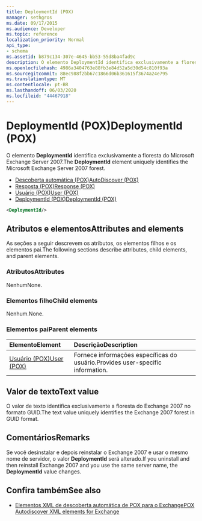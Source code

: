 ```yaml
---
title: DeploymentId (POX)
manager: sethgros
ms.date: 09/17/2015
ms.audience: Developer
ms.topic: reference
localization_priority: Normal
api_type:
- schema
ms.assetid: b879c134-307e-4645-bb53-55d8ba4fad9c
description: O elemento DeploymentId identifica exclusivamente a floresta do Microsoft Exchange Server 2007.
ms.openlocfilehash: 4986a3404763e88fb3e84d52a5d30d54c810f93a
ms.sourcegitcommit: 88ec988f2bb67c1866d06b361615f3674a24e795
ms.translationtype: MT
ms.contentlocale: pt-BR
ms.lasthandoff: 06/03/2020
ms.locfileid: "44467918"
---
```

# <a name="deploymentid-pox"></a><span data-ttu-id="eeb84-103">DeploymentId (POX)</span><span class="sxs-lookup"><span data-stu-id="eeb84-103">DeploymentId (POX)</span></span>

<span data-ttu-id="eeb84-104">O elemento **DeploymentId** identifica exclusivamente a floresta do Microsoft Exchange Server 2007.</span><span class="sxs-lookup"><span data-stu-id="eeb84-104">The **DeploymentId** element uniquely identifies the Microsoft Exchange Server 2007 forest.</span></span> 
  
- [<span data-ttu-id="eeb84-105">Descoberta automática (POX)</span><span class="sxs-lookup"><span data-stu-id="eeb84-105">AutoDiscover (POX)</span></span>](autodiscover-pox.md)  
- [<span data-ttu-id="eeb84-106">Resposta (POX)</span><span class="sxs-lookup"><span data-stu-id="eeb84-106">Response (POX)</span></span>](response-pox.md) 
- [<span data-ttu-id="eeb84-107">Usuário (POX)</span><span class="sxs-lookup"><span data-stu-id="eeb84-107">User (POX)</span></span>](user-pox.md)  
- [<span data-ttu-id="eeb84-108">DeploymentId (POX)</span><span class="sxs-lookup"><span data-stu-id="eeb84-108">DeploymentId (POX)</span></span>](deploymentid-pox.md)
  
```xml
<DeploymentId/>
```

## <a name="attributes-and-elements"></a><span data-ttu-id="eeb84-109">Atributos e elementos</span><span class="sxs-lookup"><span data-stu-id="eeb84-109">Attributes and elements</span></span>

<span data-ttu-id="eeb84-110">As seções a seguir descrevem os atributos, os elementos filhos e os elementos pai.</span><span class="sxs-lookup"><span data-stu-id="eeb84-110">The following sections describe attributes, child elements, and parent elements.</span></span>
  
### <a name="attributes"></a><span data-ttu-id="eeb84-111">Atributos</span><span class="sxs-lookup"><span data-stu-id="eeb84-111">Attributes</span></span>

<span data-ttu-id="eeb84-112">Nenhum</span><span class="sxs-lookup"><span data-stu-id="eeb84-112">None.</span></span>
  
### <a name="child-elements"></a><span data-ttu-id="eeb84-113">Elementos filho</span><span class="sxs-lookup"><span data-stu-id="eeb84-113">Child elements</span></span>

<span data-ttu-id="eeb84-114">Nenhum.</span><span class="sxs-lookup"><span data-stu-id="eeb84-114">None.</span></span>
  
### <a name="parent-elements"></a><span data-ttu-id="eeb84-115">Elementos pai</span><span class="sxs-lookup"><span data-stu-id="eeb84-115">Parent elements</span></span>

|<span data-ttu-id="eeb84-116">**Elemento**</span><span class="sxs-lookup"><span data-stu-id="eeb84-116">**Element**</span></span>|<span data-ttu-id="eeb84-117">**Descrição**</span><span class="sxs-lookup"><span data-stu-id="eeb84-117">**Description**</span></span>|
|:-----|:-----|
|[<span data-ttu-id="eeb84-118">Usuário (POX)</span><span class="sxs-lookup"><span data-stu-id="eeb84-118">User (POX)</span></span>](user-pox.md) <br/> |<span data-ttu-id="eeb84-119">Fornece informações específicas do usuário.</span><span class="sxs-lookup"><span data-stu-id="eeb84-119">Provides user-specific information.</span></span>  <br/> |
   
## <a name="text-value"></a><span data-ttu-id="eeb84-120">Valor de texto</span><span class="sxs-lookup"><span data-stu-id="eeb84-120">Text value</span></span>

<span data-ttu-id="eeb84-121">O valor de texto identifica exclusivamente a floresta do Exchange 2007 no formato GUID.</span><span class="sxs-lookup"><span data-stu-id="eeb84-121">The text value uniquely identifies the Exchange 2007 forest in GUID format.</span></span>
  
## <a name="remarks"></a><span data-ttu-id="eeb84-122">Comentários</span><span class="sxs-lookup"><span data-stu-id="eeb84-122">Remarks</span></span>

<span data-ttu-id="eeb84-123">Se você desinstalar e depois reinstalar o Exchange 2007 e usar o mesmo nome de servidor, o valor **DeploymentId** será alterado.</span><span class="sxs-lookup"><span data-stu-id="eeb84-123">If you uninstall and then reinstall Exchange 2007 and you use the same server name, the **DeploymentId** value changes.</span></span> 
  
## <a name="see-also"></a><span data-ttu-id="eeb84-124">Confira também</span><span class="sxs-lookup"><span data-stu-id="eeb84-124">See also</span></span>

- [<span data-ttu-id="eeb84-125">Elementos XML de descoberta automática de POX para o Exchange</span><span class="sxs-lookup"><span data-stu-id="eeb84-125">POX Autodiscover XML elements for Exchange</span></span>](pox-autodiscover-xml-elements-for-exchange.md)

